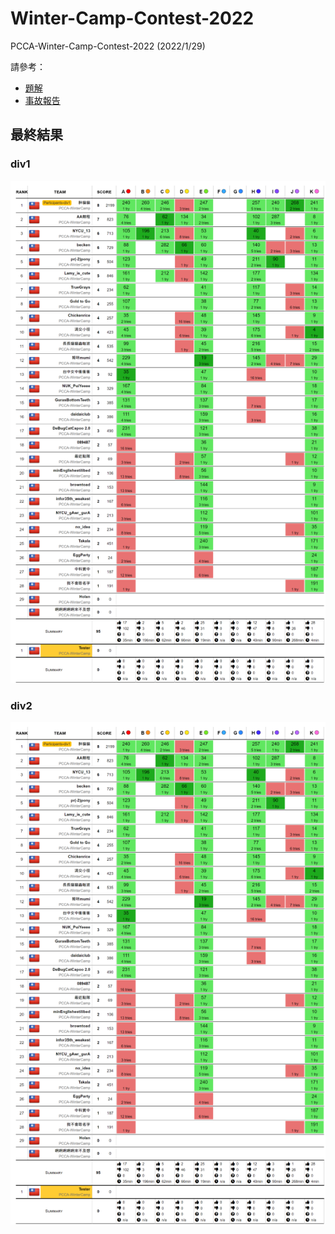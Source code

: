 # Winter-Camp-Contest-2022

PCCA-Winter-Camp-Contest-2022 (2022/1/29)

請參考：
- [題解](https://hackmd.io/@qwe854896/winter_camp)
- [事故報告](https://hackmd.io/@Lin2602/S1j22n70Y)

## 最終結果

### div1

![](div1-scoreboard.png)

### div2

![](div1-scoreboard.png)

